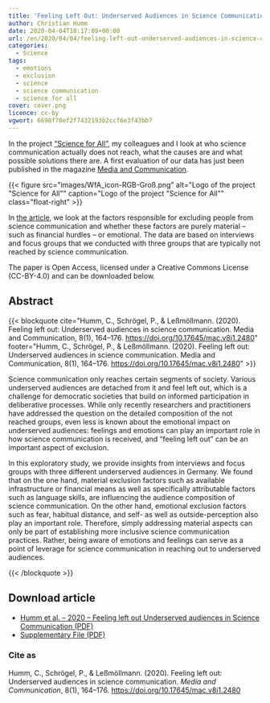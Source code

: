 ```yaml
---
title: 'Feeling Left Out: Underserved Audiences in Science Communication'
author: Christian Humm
date: 2020-04-04T18:17:09+00:00
url: /en/2020/04/04/feeling-left-out-underserved-audiences-in-science-communication-2/
categories:
  - Science
tags:
  - emotions
  - exclusion
  - science
  - science communication
  - science for all
cover: cover.png
licence: cc-by
vgwort: 6690f70ef2f7432193b2ccf6e3f43bb7
---
```

In the project [&#8220;Science for All&#8221;][1], my colleagues and I look at who science communication actually does not reach, what the causes are and what possible solutions there are. A first evaluation of our data has just been published in the magazine [Media and Communication][2].

<!--more-->

{{< figure src="images/WfA_icon-RGB-Groß.png" alt="Logo of the project &quot;Science for All&quot;" caption="Logo of the project &quot;Science for All&quot;" class="float-right" >}}

In [the article][3], we look at the factors responsible for excluding people from science communication and whether these factors are purely material – such as financial hurdles – or emotional. The data are based on interviews and focus groups that we conducted with three groups that are typically not reached by science communication.

The paper is Open Access, licensed under a Creative Commons License (CC-BY-4.0) and can be downloaded below.

## Abstract

{{< blockquote cite="Humm, C., Schrögel, P., & Leßmöllmann. (2020). Feeling left out: Underserved audiences in science communication. Media and Communication, 8(1), 164–176. https://doi.org/10.17645/mac.v8i1.2480" footer="Humm, C., Schrögel, P., & Leßmöllmann. (2020). Feeling left out: Underserved audiences in science communication. Media and Communication, 8(1), 164–176. https://doi.org/10.17645/mac.v8i1.2480" >}}
  <p>
    Science communication only reaches certain segments of society. Various underserved audiences are detached from it and feel left out, which is a challenge for democratic societies that build on informed participation in deliberative processes. While only recently researchers and practitioners have addressed the question on the detailed composition of the not reached groups, even less is known about the emotional impact on underserved audiences: feelings and emotions can play an important role in how science communication is received, and “feeling left out” can be an important aspect of exclusion.
  </p>

  <p>
    In this exploratory study, we provide insights from interviews and focus groups with three different underserved audiences in Germany. We found that on the one hand, material exclusion factors such as available infrastructure or financial means as well as specifically attributable factors such as language skills, are influencing the audience composition of science communication. On the other hand, emotional exclusion factors such as fear, habitual distance, and self- as well as outside-perception also play an important role. Therefore, simply addressing material aspects can only be part of establishing more inclusive science communication practices. Rather, being aware of emotions and feelings can serve as a point of leverage for science communication in reaching out to underserved audiences.
  </p>
{{< /blockquote >}}

## Download article

<!--{{/*< button text="Artikel (PDF)" type="info" icon="download" href="pdf/Humm_et_al-2020-Feeling_left_out_Underserved_audiences_in_science.pdf" >*/}}

{{/*< button text="Zusätzliche Materialien (PDF)" type="info" icon="download" href="pdf/2480-Supplementary-File.pdf" >*/}}-->

* [Humm et al. – 2020 – Feeling left out Underserved audiences in Science Communication (PDF)](pdf/Humm_et_al-2020-Feeling_left_out_Underserved_audiences_in_science.pdf)
* [Supplementary File (PDF)](pdf/2480-Supplementary-File.pdf)

### Cite as

Humm, C., Schrögel, P., & Leßmöllmann. (2020). Feeling left out: Underserved audiences in science communication. *Media and Communication*, 8(1), 164–176. https://doi.org/10.17645/mac.v8i1.2480

 [1]: https://wmk.itz.kit.edu/2943.php
 [2]: https://www.cogitatiopress.com/mediaandcommunication/
 [3]: https://www.cogitatiopress.com/mediaandcommunication/article/view/2480
